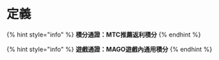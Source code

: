 # 定義

{% hint style="info" %}
**積分通證：MTC推薦返利積分**
{% endhint %}

{% hint style="info" %}
**遊戲通證：MAGO遊戲內通用積分**
{% endhint %}
